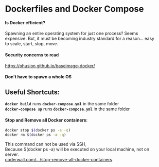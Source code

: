 # Dockerfiles and Docker Compose           
           
#### Is Docker efficient?           
Spawning an entire operating system for just one process? Seems expensive. But, it must be becoming industry standard for a reason... easy to scale, start, stop, move.           
           
#### Security concerns to read           
https://phusion.github.io/baseimage-docker/           
           
#### Don't have to spawn a whole OS           
           
           
## Useful Shortcuts:           
**`docker build`** runs **`docker-compose.yml`** in the same folder           
**`docker-compose up`** runs **`docker-compose.yml`** in the same folder           
           
#### Stop and Remove all Docker containers:           
```bash           
docker stop $(docker ps -a -q)           
docker rm $(docker ps -a -q)           
```           
This command can not be used via SSH,           
Because $(docker ps -a) will be executed on your local machine, not on server.           
[coderwall.com/.../stop-remove-all-docker-containers](https://coderwall.com/p/ewk0mq/stop-remove-all-docker-containers)           
           

